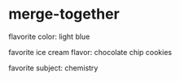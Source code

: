 # merge-together

flavorite color:
light blue

favorite ice cream flavor:
chocolate chip cookies

favorite subject:
chemistry

